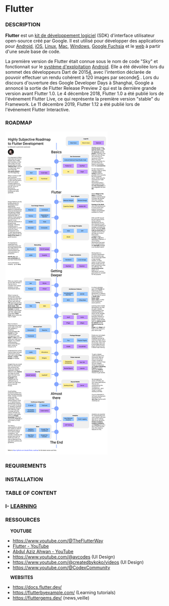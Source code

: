 # Flutter

### DESCRIPTION

**Flutter** est un [kit de développement logiciel](https://fr.wikipedia.org/wiki/Kit_de_d%C3%A9veloppement "Kit de développement") (SDK) d'interface utilisateur open-source créé par Google. Il est utilisé pour développer des applications pour [Android](https://fr.wikipedia.org/wiki/Android "Android"), [iOS](https://fr.wikipedia.org/wiki/IOS "IOS"), [Linux](https://fr.wikipedia.org/wiki/Linux "Linux"), [Mac](https://fr.wikipedia.org/wiki/MacOS "MacOS"), [Windows](https://fr.wikipedia.org/wiki/Microsoft_Windows "Microsoft Windows"), [Google Fuchsia](https://fr.wikipedia.org/wiki/Google_Fuchsia "Google Fuchsia") et le [web](https://fr.wikipedia.org/wiki/World_Wide_Web "World Wide Web") à partir d'une seule base de code.

La première version de Flutter était connue sous le nom de code "Sky" et fonctionnait sur le [système d'exploitation](https://fr.wikipedia.org/wiki/Syst%C3%A8me_d%27exploitation "Système d'exploitation") [Android](https://fr.wikipedia.org/wiki/Android "Android"). Elle a été dévoilée lors du sommet des développeurs Dart de 2015[4](https://fr.wikipedia.org/wiki/Flutter_(logiciel)#cite_note-4), avec l'intention déclarée de pouvoir effectuer un rendu cohérent à 120 images par seconde[5](https://fr.wikipedia.org/wiki/Flutter_(logiciel)#cite_note-5) . Lors du discours d'ouverture des Google Developer Days à Shanghai, Google a annoncé la sortie de Flutter Release Preview 2 qui est la dernière grande version avant Flutter 1.0. Le 4 décembre 2018, Flutter 1.0 a été publié lors de l'événement Flutter Live, ce qui représente la première version "stable" du Framework. Le 11 décembre 2019, Flutter 1.12 a été publié lors de l'événement Flutter Interactive.

### ROADMAP

![](./FlutterRoadmap.png)

### REQUIREMENTS

### INSTALLATION

### TABLE OF CONTENT

### I- [LEARNING]()

### RESSOURCES

    **YOUTUBE**

- https://www.youtube.com/@TheFlutterWay
- [Flutter - YouTube](https://www.youtube.com/@flutterdev)
- [Abdul Aziz Ahwan - YouTube](https://www.youtube.com/@abdulazizahwan)
- https://www.youtube.com/@avcodes (UI Design)
- https://www.youtube.com/@createdbykoko/videos (UI Design)
- https://www.youtube.com/@CodexCommunity

    **WEBSITES**

- https://docs.flutter.dev/
- https://flutterbyexample.com/ (Learning tutorials)
- https://fluttergems.dev/ (news,veille)
